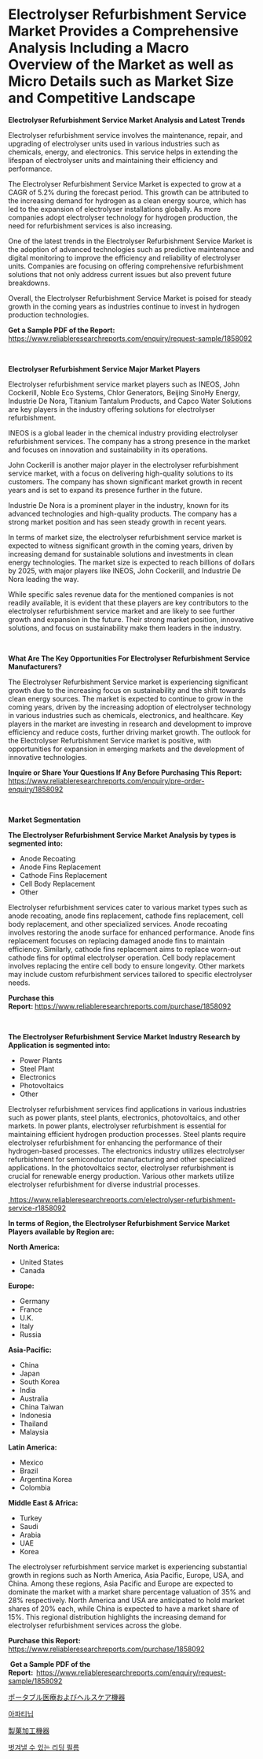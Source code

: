 <p><h1>Electrolyser Refurbishment Service Market Provides a Comprehensive Analysis Including a Macro Overview of the Market as well as Micro Details such as Market Size and Competitive Landscape</h1></p><p><strong>Electrolyser Refurbishment Service Market Analysis and Latest Trends</strong></p>
<p><p>Electrolyser refurbishment service involves the maintenance, repair, and upgrading of electrolyser units used in various industries such as chemicals, energy, and electronics. This service helps in extending the lifespan of electrolyser units and maintaining their efficiency and performance.</p><p>The Electrolyser Refurbishment Service Market is expected to grow at a CAGR of 5.2% during the forecast period. This growth can be attributed to the increasing demand for hydrogen as a clean energy source, which has led to the expansion of electrolyser installations globally. As more companies adopt electrolyser technology for hydrogen production, the need for refurbishment services is also increasing.</p><p>One of the latest trends in the Electrolyser Refurbishment Service Market is the adoption of advanced technologies such as predictive maintenance and digital monitoring to improve the efficiency and reliability of electrolyser units. Companies are focusing on offering comprehensive refurbishment solutions that not only address current issues but also prevent future breakdowns.</p><p>Overall, the Electrolyser Refurbishment Service Market is poised for steady growth in the coming years as industries continue to invest in hydrogen production technologies.</p></p>
<p><strong>Get a Sample PDF of the Report:&nbsp;</strong> <a href="https://www.reliableresearchreports.com/enquiry/request-sample/1858092">https://www.reliableresearchreports.com/enquiry/request-sample/1858092</a></p>
<p>&nbsp;</p>
<p><strong>Electrolyser Refurbishment Service Major Market Players</strong></p>
<p><p>Electrolyser refurbishment service market players such as INEOS, John Cockerill, Noble Eco Systems, Chlor Generators, Beijing SinoHy Energy, Industrie De Nora, Titanium Tantalum Products, and Capco Water Solutions are key players in the industry offering solutions for electrolyser refurbishment.</p><p>INEOS is a global leader in the chemical industry providing electrolyser refurbishment services. The company has a strong presence in the market and focuses on innovation and sustainability in its operations.</p><p>John Cockerill is another major player in the electrolyser refurbishment service market, with a focus on delivering high-quality solutions to its customers. The company has shown significant market growth in recent years and is set to expand its presence further in the future.</p><p>Industrie De Nora is a prominent player in the industry, known for its advanced technologies and high-quality products. The company has a strong market position and has seen steady growth in recent years.</p><p>In terms of market size, the electrolyser refurbishment service market is expected to witness significant growth in the coming years, driven by increasing demand for sustainable solutions and investments in clean energy technologies. The market size is expected to reach billions of dollars by 2025, with major players like INEOS, John Cockerill, and Industrie De Nora leading the way.</p><p>While specific sales revenue data for the mentioned companies is not readily available, it is evident that these players are key contributors to the electrolyser refurbishment service market and are likely to see further growth and expansion in the future. Their strong market position, innovative solutions, and focus on sustainability make them leaders in the industry.</p></p>
<p>&nbsp;</p>
<p><strong>What Are The Key Opportunities For Electrolyser Refurbishment Service Manufacturers?</strong></p>
<p><p>The Electrolyser Refurbishment Service market is experiencing significant growth due to the increasing focus on sustainability and the shift towards clean energy sources. The market is expected to continue to grow in the coming years, driven by the increasing adoption of electrolyser technology in various industries such as chemicals, electronics, and healthcare. Key players in the market are investing in research and development to improve efficiency and reduce costs, further driving market growth. The outlook for the Electrolyser Refurbishment Service market is positive, with opportunities for expansion in emerging markets and the development of innovative technologies.</p></p>
<p><strong>Inquire or Share Your Questions If Any Before Purchasing This Report:</strong> <a href="https://www.reliableresearchreports.com/enquiry/pre-order-enquiry/1858092">https://www.reliableresearchreports.com/enquiry/pre-order-enquiry/1858092</a></p>
<p>&nbsp;</p>
<p><strong>Market Segmentation</strong></p>
<p><strong>The Electrolyser Refurbishment Service Market Analysis by types is segmented into:</strong></p>
<p><ul><li>Anode Recoating</li><li>Anode Fins Replacement</li><li>Cathode Fins Replacement</li><li>Cell Body Replacement</li><li>Other</li></ul></p>
<p><p>Electrolyser refurbishment services cater to various market types such as anode recoating, anode fins replacement, cathode fins replacement, cell body replacement, and other specialized services. Anode recoating involves restoring the anode surface for enhanced performance. Anode fins replacement focuses on replacing damaged anode fins to maintain efficiency. Similarly, cathode fins replacement aims to replace worn-out cathode fins for optimal electrolyser operation. Cell body replacement involves replacing the entire cell body to ensure longevity. Other markets may include custom refurbishment services tailored to specific electrolyser needs.</p></p>
<p><strong>Purchase this Report:&nbsp;</strong><a href="https://www.reliableresearchreports.com/purchase/1858092">https://www.reliableresearchreports.com/purchase/1858092</a></p>
<p>&nbsp;</p>
<p><strong>The Electrolyser Refurbishment Service Market Industry Research by Application is segmented into:</strong></p>
<p><ul><li>Power Plants</li><li>Steel Plant</li><li>Electronics</li><li>Photovoltaics</li><li>Other</li></ul></p>
<p><p>Electrolyser refurbishment services find applications in various industries such as power plants, steel plants, electronics, photovoltaics, and other markets. In power plants, electrolyser refurbishment is essential for maintaining efficient hydrogen production processes. Steel plants require electrolyser refurbishment for enhancing the performance of their hydrogen-based processes. The electronics industry utilizes electrolyser refurbishment for semiconductor manufacturing and other specialized applications. In the photovoltaics sector, electrolyser refurbishment is crucial for renewable energy production. Various other markets utilize electrolyser refurbishment for diverse industrial processes.</p></p>
<p><a href="https://www.reliableresearchreports.com/electrolyser-refurbishment-service-r1858092">&nbsp;https://www.reliableresearchreports.com/electrolyser-refurbishment-service-r1858092</a></p>
<p><strong>In terms of Region, the Electrolyser Refurbishment Service Market Players available by Region are:</strong></p>
<p>
    <p> <strong> North America: </strong>
        <ul>
            <li>United States</li>
            <li>Canada</li>
        </ul>
        </p> 
    <p> <strong> Europe: </strong>
        <ul>
            <li>Germany</li>
            <li>France</li>
            <li>U.K.</li>
            <li>Italy</li>
            <li>Russia</li>
        </ul>
        </p> 
    <p> <strong> Asia-Pacific: </strong>
        <ul>
            <li>China</li>
            <li>Japan</li>
            <li>South Korea</li>
            <li>India</li>
            <li>Australia</li>
            <li>China Taiwan</li>
            <li>Indonesia</li>
            <li>Thailand</li>
            <li>Malaysia</li>
        </ul>
        </p> 
    <p> <strong> Latin America: </strong>
        <ul>
            <li>Mexico</li>
            <li>Brazil</li>
            <li>Argentina Korea</li>
            <li>Colombia</li>
        </ul>
        </p> 
    <p> <strong> Middle East & Africa: </strong>
        <ul>
            <li>Turkey</li>
            <li>Saudi</li>
            <li>Arabia</li>
            <li>UAE</li>
            <li>Korea</li>
        </ul>
    </p>
    </p>
<p><p>The electrolyser refurbishment service market is experiencing substantial growth in regions such as North America, Asia Pacific, Europe, USA, and China. Among these regions, Asia Pacific and Europe are expected to dominate the market with a market share percentage valuation of 35% and 28% respectively. North America and USA are anticipated to hold market shares of 20% each, while China is expected to have a market share of 15%. This regional distribution highlights the increasing demand for electrolyser refurbishment services across the globe.</p></p>
<p><strong>Purchase this Report: </strong><a href="https://www.reliableresearchreports.com/purchase/1858092">https://www.reliableresearchreports.com/purchase/1858092</a></p>
<p>&nbsp;<strong>Get a Sample PDF of the Report:&nbsp;&nbsp;</strong><a href="https://www.reliableresearchreports.com/enquiry/request-sample/1858092">https://www.reliableresearchreports.com/enquiry/request-sample/1858092</a></p>
<p><strong></strong></p>
<p><p><a href="https://github.com/charm854/Market-Research-Report-List-1/blob/main/214622142916.md">ポータブル医療およびヘルスケア機器</a></p><p><a href="https://medium.com/@earnesteidenreichja/%EC%95%84%ED%8C%8C%ED%8B%B0%EB%8B%99-%EC%8B%9C%EC%9E%A5-%EC%A0%90%EC%9C%A0%EC%9C%A8-%EB%B3%80%ED%99%94-%EB%B0%8F-%EC%8B%9C%EC%9E%A5-%EC%84%B1%EC%9E%A5-%ED%8A%B8%EB%A0%8C%EB%93%9C-2024-2031-ffe2dab94fb4">아파티닙</a></p><p><a href="https://medium.com/@nayelibosco2023/%E8%A3%BD%E8%8F%93%E5%8A%A0%E5%B7%A5%E6%A9%9F%E5%99%A8%E3%81%AE%E5%B8%82%E5%A0%B4%E3%81%AF-%E5%B8%82%E5%A0%B4%E3%82%B7%E3%82%A7%E3%82%A2-%E3%82%B5%E3%82%A4%E3%82%BA-%E3%81%8A%E3%82%88%E3%81%B32031%E5%B9%B4%E3%81%BE%E3%81%A7%E3%81%AE%E4%BA%88%E6%B8%AC%E3%81%AB%E7%84%A6%E7%82%B9%E3%82%92%E5%BD%93%E3%81%A6%E3%81%A6%E3%81%84%E3%81%BE%E3%81%99-92192fed7e50">製菓加工機器</a></p><p><a href="https://medium.com/@monaboyer1926/%EC%8A%A4%ED%82%A8-%ED%98%95%ED%83%9C%EC%9D%98-%EB%8D%AE%EA%B0%9C-%ED%95%84%EB%A6%84-%EC%8B%9C%EC%9E%A5-%EA%B7%9C%EB%AA%A8-cagr-%EB%8F%99%ED%96%A5-2024-2030-60f693cba6c9">벗겨낼 수 있는 리딩 필름</a></p></p>